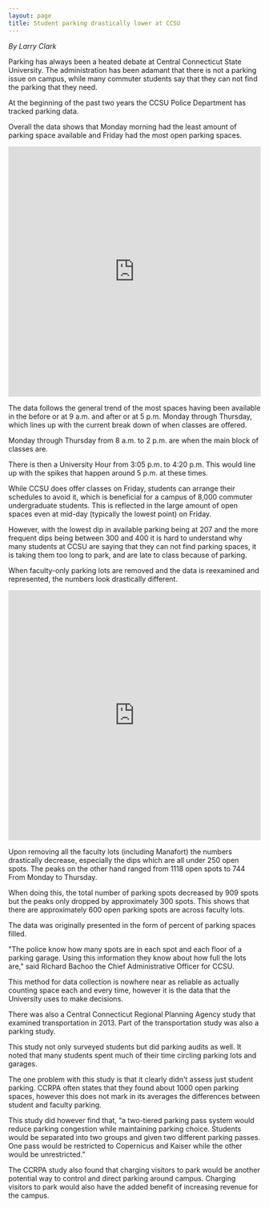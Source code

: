 ```yaml
---
layout: page
title: Student parking drastically lower at CCSU
---
```


*By Larry Clark*

Parking has always been a heated debate at Central Connecticut State University. The administration has been adamant that there is not a parking issue on campus, while many commuter students say that they can not find the parking that they need. 

At the beginning of the past two years the CCSU Police Department has tracked parking data. 

Overall the data shows that Monday morning had the least amount of parking space available and Friday had the most open parking spaces.

 <iframe width="100%" height="500" frameborder="0" scrolling="no" src="https://plot.ly/~XeraxusLMC/67.embed"></iframe>

The data follows the general trend of the most spaces having been available in the before or at 9 a.m. and after or at 5 p.m. Monday through Thursday, which lines up with the current break down of when classes are offered. 

Monday through Thursday from 8 a.m. to 2 p.m. are when the main block of classes are. 

There is then a University Hour from 3:05 p.m. to 4:20 p.m. This would line up with the spikes that happen around 5 p.m. at these times. 

While CCSU does offer classes on Friday, students can arrange their schedules to avoid it, which is beneficial for a campus of 8,000 commuter undergraduate students. This is reflected in the large amount of open spaces even at mid-day (typically the lowest point) on Friday.

However, with the lowest dip in available parking being at 207 and the more frequent dips being between 300 and 400 it is hard to understand why many students at CCSU are saying that they can not find parking spaces, it is taking them too long to park, and are late to class because of parking. 

When faculty-only parking lots are removed and the data is reexamined and represented, the numbers look drastically different. 

 <iframe width="100%" height="500" frameborder="0" scrolling="no" src="https://plot.ly/~XeraxusLMC/64.embed?share_key=K29pMtsQQeewLk7mWFLQtt"></iframe>

Upon removing all the faculty lots (including Manafort) the numbers drastically decrease, especially the dips which are all under 250 open spots. The peaks on the other hand ranged from 1118 open spots to 744 From Monday to Thursday.

When doing this, the total number of parking spots decreased by 909 spots but the peaks only dropped by approximately 300 spots. This shows that there are approximately 600 open parking spots are across faculty lots. 

The data was originally presented in the form of percent of parking spaces filled. 

"The police know how many spots are in each spot and each floor of a parking garage. Using this information they know about how full the lots are," said Richard Bachoo the Chief Administrative Officer for CCSU. 

This method for data collection is nowhere near as reliable as actually counting space each and every time, however it is the data that the University uses to make decisions.

There was also a Central Connecticut Regional Planning Agency study that examined transportation in 2013. Part of the transportation study was also a parking study. 

This study not only surveyed students but did parking audits as well. It noted that many students spent much of their time circling parking lots and garages. 

The one problem with this study is that it clearly didn't assess just student parking. CCRPA often states that they found about 1000 open parking spaces, however this does not mark in its averages the differences between student and faculty parking.

This study did however find that, “a two-tiered parking pass system would reduce parking congestion while maintaining parking choice. Students would be separated into two groups and given two different parking passes. One pass would be restricted to Copernicus and Kaiser while the other would be unrestricted.”

The CCRPA study also found that charging visitors to park would be another potential way to control and direct parking around campus. Charging visitors to park would also have the added benefit of increasing revenue for the campus.
